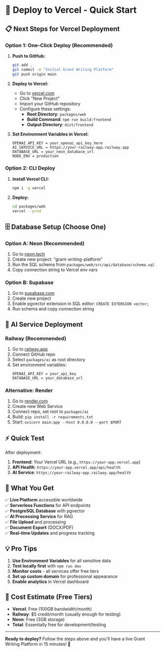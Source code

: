 # 🚀 Deploy to Vercel - Quick Start

## 📋 Next Steps for Vercel Deployment

### Option 1: One-Click Deploy (Recommended)

1. **Push to GitHub:**
   ```bash
   git add .
   git commit -m "Initial Grant Writing Platform"
   git push origin main
   ```

2. **Deploy to Vercel:**
   - Go to [vercel.com](https://vercel.com)
   - Click "New Project"
   - Import your GitHub repository
   - Configure these settings:
     - **Root Directory**: `packages/web`
     - **Build Command**: `npm run build:frontend`
     - **Output Directory**: `dist/frontend`

3. **Set Environment Variables in Vercel:**
   ```
   OPENAI_API_KEY = your_openai_api_key_here
   AI_SERVICE_URL = https://your-railway-app.railway.app
   DATABASE_URL = your_neon_database_url
   NODE_ENV = production
   ```

### Option 2: CLI Deploy

1. **Install Vercel CLI:**
   ```bash
   npm i -g vercel
   ```

2. **Deploy:**
   ```bash
   cd packages/web
   vercel --prod
   ```

## 🗄️ Database Setup (Choose One)

### Option A: Neon (Recommended)
1. Go to [neon.tech](https://neon.tech)
2. Create new project: "grant-writing-platform"
3. Run the SQL schema from `packages/web/src/api/database/schema.sql`
4. Copy connection string to Vercel env vars

### Option B: Supabase
1. Go to [supabase.com](https://supabase.com)
2. Create new project
3. Enable pgvector extension in SQL editor: `CREATE EXTENSION vector;`
4. Run schema and copy connection string

## 🤖 AI Service Deployment

### Railway (Recommended)
1. Go to [railway.app](https://railway.app)
2. Connect GitHub repo
3. Select `packages/ai` as root directory
4. Set environment variables:
   ```
   OPENAI_API_KEY = your_api_key
   DATABASE_URL = your_database_url
   ```

### Alternative: Render
1. Go to [render.com](https://render.com)
2. Create new Web Service
3. Connect repo, set root to `packages/ai`
4. Build: `pip install -r requirements.txt`
5. Start: `uvicorn main:app --host 0.0.0.0 --port $PORT`

## ⚡ Quick Test

After deployment:
1. **Frontend**: Your Vercel URL (e.g., `https://your-app.vercel.app`)
2. **API Health**: `https://your-app.vercel.app/api/health`
3. **AI Service**: `https://your-railway-app.railway.app/health`

## 🎯 What You Get

✅ **Live Platform** accessible worldwide  
✅ **Serverless Functions** for API endpoints  
✅ **PostgreSQL Database** with pgvector  
✅ **AI Processing Service** for RAG  
✅ **File Upload** and processing  
✅ **Document Export** (DOCX/PDF)  
✅ **Real-time Updates** and progress tracking  

## 💡 Pro Tips

1. **Use Environment Variables** for all sensitive data
2. **Test locally first** with `npm run dev`
3. **Monitor costs** - all services offer free tiers
4. **Set up custom domain** for professional appearance
5. **Enable analytics** in Vercel dashboard

## 🔧 Cost Estimate (Free Tiers)

- **Vercel**: Free (100GB bandwidth/month)
- **Railway**: $5 credit/month (usually enough for testing)
- **Neon**: Free (3GB storage)
- **Total**: Essentially free for development/testing

---

**Ready to deploy?** Follow the steps above and you'll have a live Grant Writing Platform in 15 minutes! 🚀